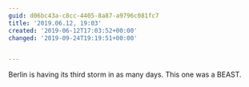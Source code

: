 ```yaml
---
guid: d06bc43a-c8cc-4405-8a87-a9796c081fc7
title: '2019.06.12, 19:03'
created: '2019-06-12T17:03:52+00:00'
changed: '2019-09-24T19:19:51+00:00'


---
```


Berlin is having its third storm in as many days. This one was a BEAST. 
